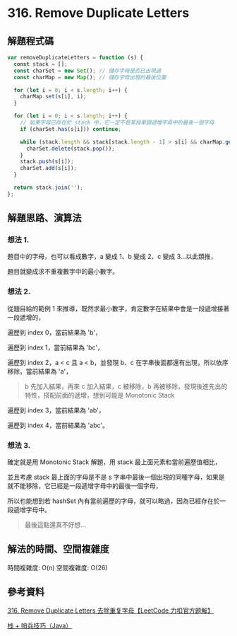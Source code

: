 # 316. Remove Duplicate Letters

## 解題程式碼

```javascript
var removeDuplicateLetters = function (s) {
  const stack = [];
  const charSet = new Set(); // 儲存字母是否已出現過
  const charMap = new Map(); // 儲存字母出現的最後位置

  for (let i = 0; i < s.length; i++) {
    charMap.set(s[i], i);
  }

  for (let i = 0; i < s.length; i++) {
    // 如果字母已存在於 stack 中，它一定不是某段單調遞增字母中的最後一個字母
    if (charSet.has(s[i])) continue;

    while (stack.length && stack[stack.length - 1] > s[i] && charMap.get(stack[stack.length - 1]) > i) {
      charSet.delete(stack.pop());
    }
    stack.push(s[i]);
    charSet.add(s[i]);
  }

  return stack.join('');
};
```

## 解題思路、演算法

### 想法 1.

題目中的字母，也可以看成數字，a 變成 1、b 變成 2、c 變成 3...以此類推，

題目就變成求不重複數字中的最小數字。

### 想法 2.

從題目給的範例 1 來推導，既然求最小數字，肯定數字在結果中會是一段遞增接著一段遞增的，

遍歷到 index 0，當前結果為 'b'，

遍歷到 index 1，當前結果為 'bc'，

遍歷到 index 2，a < c 且 a < b，並發現 b、c 在字串後面都還有出現，所以依序移除，當前結果為 'a'，

> b 先加入結果，再來 c 加入結果，c 被移除，b 再被移除，發現後進先出的特性，搭配前面的遞增，想到可能是 Monotonic Stack

遍歷到 index 3，當前結果為 'ab'，

遍歷到 index 4，當前結果為 'abc'。

### 想法 3.

確定就是用 Monotonic Stack 解題，用 stack 最上面元素和當前遍歷值相比，

並且考慮 stack 最上面的字母是不是 s 字串中最後一個出現的同種字母，如果是就不能移除，它已經是一段遞增字母中的最後一個字母，

所以也能想到若 hashSet 內有當前遍歷的字母，就可以略過，因為已經存在於一段遞增字母中。

> 最後這點還真不好想...

## 解法的時間、空間複雜度

時間複雜度: O(n)
空間複雜度: O(26)

## 參考資料

[316. Remove Duplicate Letters 去除重复字母【LeetCode 力扣官方题解】](https://youtu.be/-zmul9EyKng)

[栈 + 哨兵技巧（Java）](https://leetcode.cn/problems/remove-duplicate-letters/solutions/55044/zhan-by-liweiwei1419/)
